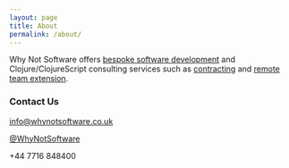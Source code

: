 ```yaml
---
layout: page
title: About
permalink: /about/
---
```


Why Not Software offers [bespoke software development](https://whynotsoftware.co.uk/#bespoke-software-development) and Clojure/ClojureScript consulting services such as [contracting](https://whynotsoftware.co.uk/#software-development-contracting) and [remote team extension](https://whynotsoftware.co.uk/#remote-team-extension).

### Contact Us

[info@whynotsoftware.co.uk](mailto:info@whynotsoftware.co.uk)

[@WhyNotSoftware](https://twitter.com/WhyNotSoftware)

+44 7716 848400
